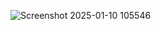 ![Screenshot 2025-01-10 105546](https://github.com/user-attachments/assets/ee81f9e0-ee19-4ebf-91db-20c1835c5e61)
